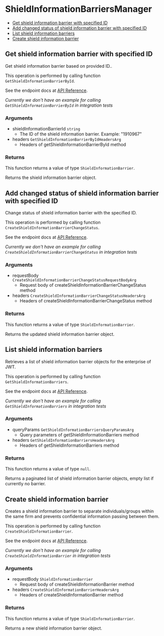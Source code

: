 # ShieldInformationBarriersManager


- [Get shield information barrier with specified ID](#get-shield-information-barrier-with-specified-id)
- [Add changed status of shield information barrier with specified ID](#add-changed-status-of-shield-information-barrier-with-specified-id)
- [List shield information barriers](#list-shield-information-barriers)
- [Create shield information barrier](#create-shield-information-barrier)

## Get shield information barrier with specified ID

Get shield information barrier based on provided ID..

This operation is performed by calling function `GetShieldInformationBarrierById`.

See the endpoint docs at
[API Reference](https://developer.box.com/reference/get-shield-information-barriers-id/).

*Currently we don't have an example for calling `GetShieldInformationBarrierById` in integration tests*

### Arguments

- shieldInformationBarrierId `string`
  - The ID of the shield information barrier. Example: "1910967"
- headers `GetShieldInformationBarrierByIdHeadersArg`
  - Headers of getShieldInformationBarrierById method


### Returns

This function returns a value of type `ShieldInformationBarrier`.

Returns the shield information barrier object.


## Add changed status of shield information barrier with specified ID

Change status of shield information barrier with the specified ID.

This operation is performed by calling function `CreateShieldInformationBarrierChangeStatus`.

See the endpoint docs at
[API Reference](https://developer.box.com/reference/post-shield-information-barriers-change-status/).

*Currently we don't have an example for calling `CreateShieldInformationBarrierChangeStatus` in integration tests*

### Arguments

- requestBody `CreateShieldInformationBarrierChangeStatusRequestBodyArg`
  - Request body of createShieldInformationBarrierChangeStatus method
- headers `CreateShieldInformationBarrierChangeStatusHeadersArg`
  - Headers of createShieldInformationBarrierChangeStatus method


### Returns

This function returns a value of type `ShieldInformationBarrier`.

Returns the updated shield information barrier object.


## List shield information barriers

Retrieves a list of shield information barrier objects
for the enterprise of JWT.

This operation is performed by calling function `GetShieldInformationBarriers`.

See the endpoint docs at
[API Reference](https://developer.box.com/reference/get-shield-information-barriers/).

*Currently we don't have an example for calling `GetShieldInformationBarriers` in integration tests*

### Arguments

- queryParams `GetShieldInformationBarriersQueryParamsArg`
  - Query parameters of getShieldInformationBarriers method
- headers `GetShieldInformationBarriersHeadersArg`
  - Headers of getShieldInformationBarriers method


### Returns

This function returns a value of type `null`.

Returns a paginated list of
shield information barrier objects,
empty list if currently no barrier.


## Create shield information barrier

Creates a shield information barrier to
separate individuals/groups within the same
firm and prevents confidential information passing between them.

This operation is performed by calling function `CreateShieldInformationBarrier`.

See the endpoint docs at
[API Reference](https://developer.box.com/reference/post-shield-information-barriers/).

*Currently we don't have an example for calling `CreateShieldInformationBarrier` in integration tests*

### Arguments

- requestBody `ShieldInformationBarrier`
  - Request body of createShieldInformationBarrier method
- headers `CreateShieldInformationBarrierHeadersArg`
  - Headers of createShieldInformationBarrier method


### Returns

This function returns a value of type `ShieldInformationBarrier`.

Returns a new shield information barrier object.


